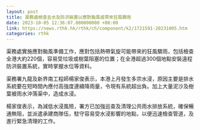 ```yaml
---
layout: post
title: 渠務處檢查去水及防洪裝置以應對颱風或帶來狂風驟雨
date: 2023-10-05 12:36:07.000000000 +08:00
link: https://news.rthk.hk/rthk/ch/component/k2/1721591-20231005.htm
categories: rthk
---
```


渠務處實施應對颱風準備工作，應對包括熱帶氣旋可能帶來的狂風驟雨，包括檢查全港大約220個，容易受垃圾或樹葉阻塞的位置；在全港超過300個地點安裝遠程防洪裝置系統，實時掌握水位等資料。

渠務署九龍及新界南工程師楊家俊表示，本港上月發生多宗水浸，原因主要是排水系統要在短時間內應付高強度連續降雨量，令現有系統超出負。加上大量泥沙及樹葉被雨水沖落渠中，造成水浸。

楊家俊表示，為減低水浸風險，署方已加強巡查及清理公共雨水排放系統，確保暢通無阻，並派遣承建商隊伍，駐守容易受水浸影響的地點，以便迅速檢查管道，及進行緊急清理的工作。
